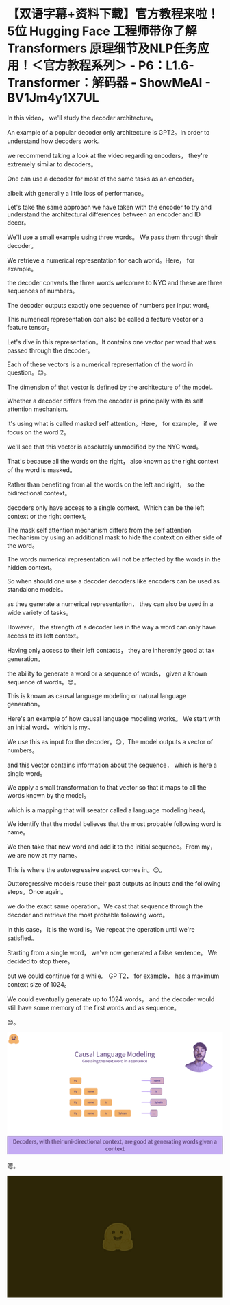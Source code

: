 # 【双语字幕+资料下载】官方教程来啦！5位 Hugging Face 工程师带你了解 Transformers 原理细节及NLP任务应用！＜官方教程系列＞ - P6：L1.6- Transformer：解码器 - ShowMeAI - BV1Jm4y1X7UL

In this video， we'll study the decoder architecture。

An example of a popular decoder only architecture is GPT2。In order to understand how decoders work。

 we recommend taking a look at the video regarding encoders， they're extremely similar to decoders。

One can use a decoder for most of the same tasks as an encoder。

 albeit with generally a little loss of performance。

Let's take the same approach we have taken with the encoder to try and understand the architectural differences between an encoder and ID decor。

We'll use a small example using three words。 We pass them through their decoder。

We retrieve a numerical representation for each world。Here， for example。

 the decoder converts the three words welcomee to NYC and these are three sequences of numbers。

The decoder outputs exactly one sequence of numbers per input word。

This numerical representation can also be called a feature vector or a feature tensor。

Let's dive in this representation。It contains one vector per word that was passed through the decoder。

Each of these vectors is a numerical representation of the word in question。😊。

The dimension of that vector is defined by the architecture of the model。

Whether a decoder differs from the encoder is principally with its self attention mechanism。

 it's using what is called masked self attention。Here， for example， if we focus on the word 2。

 we'll see that this vector is absolutely unmodified by the NYC word。

That's because all the words on the right， also known as the right context of the word is masked。

Rather than benefiting from all the words on the left and right， so the bidirectional context。

 decoders only have access to a single context。Which can be the left context or the right context。

The mask self attention mechanism differs from the self attention mechanism by using an additional mask to hide the context on either side of the word。

The words numerical representation will not be affected by the words in the hidden context。

So when should one use a decoder decoders like encoders can be used as standalone models。

 as they generate a numerical representation， they can also be used in a wide variety of tasks。

 However， the strength of a decoder lies in the way a word can only have access to its left context。

Having only access to their left contacts， they are inherently good at tax generation。

 the ability to generate a word or a sequence of words， given a known sequence of words。😊。

This is known as causal language modeling or natural language generation。

Here's an example of how causal language modeling works。 We start with an initial word， which is my。

We use this as input for the decoder。😊，The model outputs a vector of numbers。

 and this vector contains information about the sequence， which is here a single word。

We apply a small transformation to that vector so that it maps to all the words known by the model。

 which is a mapping that will seeator called a language modeling head。

We identify that the model believes that the most probable following word is name。

We then take that new word and add it to the initial sequence。From my， we are now at my name。

This is where the autoregressive aspect comes in。😊。

Outtoregressive models reuse their past outputs as inputs and the following steps。Once again。

 we do the exact same operation。We cast that sequence through the decoder and retrieve the most probable following word。

In this case， it is the word is。We repeat the operation until we're satisfied。

Starting from a single word， we've now generated a false sentence。 We decided to stop there。

 but we could continue for a while。 GP T2， for example， has a maximum context size of 1024。

 We could eventually generate up to 1024 words， and the decoder would still have some memory of the first words and as sequence。

😊。

![](img/dfd8577ffd03c9ab167585435c2c2709_1.png)

嗯。

![](img/dfd8577ffd03c9ab167585435c2c2709_3.png)